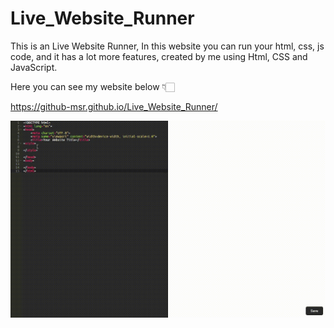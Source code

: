 # Live_Website_Runner
This is an Live Website Runner, In this website you can run your html, css, js code, and it has a lot more features, created by me using Html, CSS and JavaScript.


Here you can see my website below 👇🏻


https://github-msr.github.io/Live_Website_Runner/

![](https://github.com/GITHUB-MSR/Live_Website_Runner/blob/main/Live(Website)Html%2CCSS%2C%20JS%20Runner.gif)

